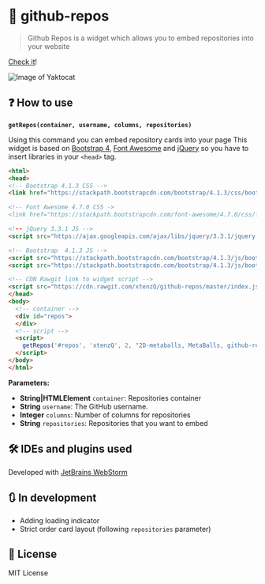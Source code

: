 # 📄 github-repos

> Github Repos is a widget which allows you to embed repositories into your website

[Check it](https://xtenzq.github.io/github-repos/example/)!

![Image of Yaktocat](https://i.imgur.com/UbJ8rrG.jpg)

## ❓ How to use
**`getRepos(container, username, columns, repositories)`**

Using this command you can embed repository cards into your page
This widget is based on [Bootstrap 4](https://getbootstrap.com/docs/4.0/getting-started/introduction/), [Font Awesome](https://fontawesome.com/v4.7.0/) and [jQuery](https://jquery.com/download/) so you have to insert libraries in your `<head>` tag.

```HTML
<html>
<head>
<!-- Bootstrap 4.1.3 CSS -->
<link href="https://stackpath.bootstrapcdn.com/bootstrap/4.1.3/css/bootstrap.min.css" rel="stylesheet" integrity="sha384-MCw98/SFnGE8fJT3GXwEOngsV7Zt27NXFoaoApmYm81iuXoPkFOJwJ8ERdknLPMO" crossorigin="anonymous">

<!-- Font Awesome 4.7.0 CSS ->
<link href="https://stackpath.bootstrapcdn.com/font-awesome/4.7.0/css/font-awesome.min.css" rel="stylesheet" integrity="sha384-wvfXpqpZZVQGK6TAh5PVlGOfQNHSoD2xbE+QkPxCAFlNEevoEH3Sl0sibVcOQVnN" crossorigin="anonymous">

<!-- jQuery 3.3.1 JS -->
<script src="https://ajax.googleapis.com/ajax/libs/jquery/3.3.1/jquery.min.js"></script>

<!-- Bootstrap  4.1.3 JS -->
<script src="https://stackpath.bootstrapcdn.com/bootstrap/4.1.3/js/bootstrap.min.js" integrity="sha384-ChfqqxuZUCnJSK3+MXmPNIyE6ZbWh2IMqE241rYiqJxyMiZ6OW/JmZQ5stwEULTy" crossorigin="anonymous"></script>
<script src="https://stackpath.bootstrapcdn.com/bootstrap/4.1.3/js/bootstrap.bundle.min.js" integrity="sha384-pjaaA8dDz/5BgdFUPX6M/9SUZv4d12SUPF0axWc+VRZkx5xU3daN+lYb49+Ax+Tl" crossorigin="anonymous"></script>

<!-- CDN Rawgit link to widget script -->
<script src="https://cdn.rawgit.com/xtenzQ/github-repos/master/index.js"></script>
</head>
<body>
  <!-- container -->
  <div id="repos">
  </div>
  <!-- script -->
  <script>
    getRepos('#repos', 'xtenzQ', 2, "2D-metaballs, MetaBalls, github-repos, xtenzQ.github.io, Jogl-Helicopter, QBrowser");
  </script>
</body>
</html>
```

**Parameters:**
- **String|HTMLElement** `container`: Repositories container
- **String** `username`: The GitHub username.
- **Integer** `columns`: Number of columns for repositories
- **String** `repositories`: Repositories that you want to embed

## 🛠 IDEs and plugins used
Developed with [JetBrains WebStorm](https://www.jetbrains.com/webstorm/)

## 🔃 In development
- Adding loading indicator
- Strict order card layout (following `repositories` parameter)

## 📜 License
MIT License
